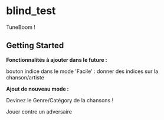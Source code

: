 # blind_test

TuneBoom ! 

## Getting Started

**Fonctionnalités à ajouter dans le future :** 

bouton indice dans le mode 'Facile' : donner des indices sur la chanson/artiste 

**Ajout de nouveau mode :**

Devinez le Genre/Catégory de la chansons ! 

Jouer contre un adversaire
